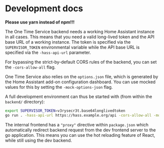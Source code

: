 # Development docs

**Please use yarn instead of npm!!!**

The One Time Service backend needs a working Home Assistant instance in all cases. This means that you need a valid long-lived token and the API base URL of a working instance. The token is specified via the `SUPERVISOR_TOKEN` environmental variable while the API base URL is specified via the `-hass-api-url` parameter.

For bypassing the strict-by-default CORS rules of the backend, you can set the `-cors-allow-all` flag.

One Time Service also relies on the `options.json` file, which is generated by the Home Assistant add-on configuration dashboard. You can use mocked values for this by setting the `-mock-options-json` flag.

A full development environment can thus be started with (from within the `backend/` directory):

```bash
export SUPERVISOR_TOKEN=v3rysecr3t.base64longlivedtoken 
go run . -hass-api-url https://hass.example.org/api -cors-allow-all -mock-options-json
```

The internal frontend has a `"proxy"` directive within `package.json` which automatically redirect backend request from the dev frontend server to the go application. This means  you can use the hot reloading feature of React, while still using the dev backend.